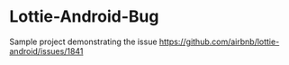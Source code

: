 # Lottie-Android-Bug

Sample project demonstrating the issue https://github.com/airbnb/lottie-android/issues/1841
